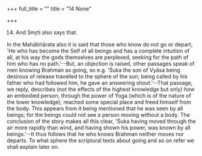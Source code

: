 +++
full_title = ""
title = "14 None"

+++


14. And Smr̥ti also says that.

In the Mahābhārata also it is said that those who know do not go or depart, 'He who has become the Self of all beings and has a complete intuition of all, at his way the gods themselves are perplexed, seeking for the path of him who has no path.'--But, an objection is raised, other passages speak of men knowing Brahman as going, so e.g. 'Śuka the son of Vyāsa being desirous of release travelled to the sphere of the sun; being called by his father who had followed him, he gave an answering shout.'--That passage, we reply, describes (not the effects of the highest knowledge but only) how an embodied person, through the power of Yoga (which is of the nature of the lower knowledge), reached some special place and freed himself from the body. This appears from it being mentioned that he was seen by all beings; for the beings could not see a person moving without a body. The conclusion of the story makes all this clear, 'Śuka having moved through the air more rapidly than wind, and having shown his power, was known by all beings.'--It thus follows that he who knows Brahman neither moves nor departs. To what sphere the scriptural texts about going and so on refer we shall explain later on.


